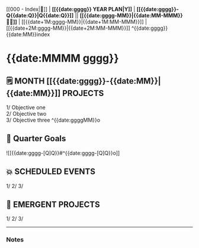 [[000 - Index|🔼]] | **[[{{date:gggg}} YEAR PLAN|Y]]** | **[[{{date:gggg}}-Q{{date:Q}}|Q{{date:Q}}]]** ||  **[[{{date:gggg-MM}}|{{date:MM-MMM}} 🏃‍♀]]** | [[{{date+1M:gggg-MM}}|{{date+1M:MM-MMM}}]] | [[{{date+2M:gggg-MM}}|{{date+2M:MM-MMM}}]] ^{{date:gggg}}{{date:MM}}index

# {{date:MMMM gggg}}  
  
## 🗒️ MONTH [[{{date:gggg}}-{{date:MM}}|{{date:MM}}]] PROJECTS
1/ Objective one  
2/ Objective two  
3/ Objective three ^{{date:ggggMM}}o

## 🎯 Quarter Goals
![[{{date:gggg-[Q]Q}}#^{{date:gggg-[Q]Q}}o]]

## 💥 SCHEDULED EVENTS
1/
2/
3/ 

## 🥷 EMERGENT PROJECTS
1/
2/
3/ 
  
  
---  
  
### Notes